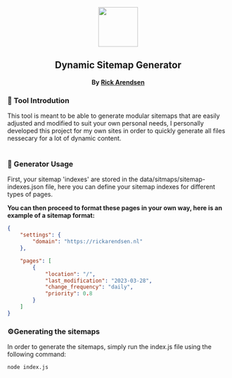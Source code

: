 
<p align=center>
<img width=90 height=90 src="https://provider.ams3.cdn.digitaloceanspaces.com/newspaper-solid.gif"/>
</p>

<h2 align="center"><b>Dynamic Sitemap Generator</b></h2>
<p align="center"><b>By <a href="https://github.com/u/rikkertthedeveloper">Rick Arendsen</a></b></p>

### 👋 Tool Introdution
This tool is meant to be able to generate modular sitemaps that are easily adjusted and modified to suit your own personal needs, I personally developed this project for my own sites in order to quickly generate all files nessecary for a lot of dynamic content.
<br>
<br>

### 📙 Generator Usage
First, your sitemap 'indexes' are stored in the data/sitmaps/sitemap-indexes.json file, here you can define your sitemap indexes for different types of pages.

**You can then proceed to format these pages in your own way, here is an example of a sitemap format:**

```json
{
    "settings": {
        "domain": "https://rickarendsen.nl"
    },

    "pages": [
        {
            "location": "/",
            "last_modification": "2023-03-28",
            "change_frequency": "daily",
            "priority": 0.8
        }
    ]
}
```

### ⚙️Generating the sitemaps
In order to generate the sitemaps, simply run the index.js file using the following command:

```sh
node index.js
```
